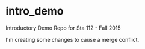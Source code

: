 # intro_demo
Introductory Demo Repo for Sta 112 - Fall 2015

I'm creating some changes to cause a merge conflict.
